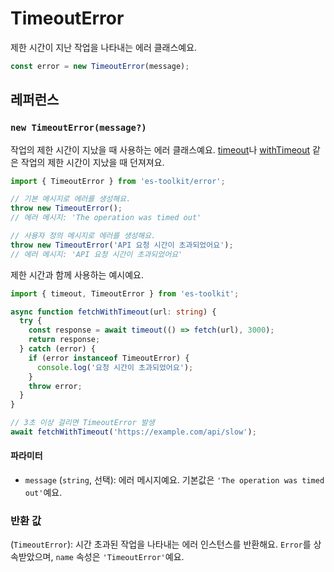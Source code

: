 # TimeoutError

제한 시간이 지난 작업을 나타내는 에러 클래스예요.

```typescript
const error = new TimeoutError(message);
```

## 레퍼런스

### `new TimeoutError(message?)`

작업의 제한 시간이 지났을 때 사용하는 에러 클래스예요. [timeout](../promise/timeout.md)나 [withTimeout](../promise/withTimeout.md) 같은 작업의 제한 시간이 지났을 때 던져져요.

```typescript
import { TimeoutError } from 'es-toolkit/error';

// 기본 메시지로 에러를 생성해요.
throw new TimeoutError();
// 에러 메시지: 'The operation was timed out'

// 사용자 정의 메시지로 에러를 생성해요.
throw new TimeoutError('API 요청 시간이 초과되었어요');
// 에러 메시지: 'API 요청 시간이 초과되었어요'
```

제한 시간과 함께 사용하는 예시예요.

```typescript
import { timeout, TimeoutError } from 'es-toolkit';

async function fetchWithTimeout(url: string) {
  try {
    const response = await timeout(() => fetch(url), 3000);
    return response;
  } catch (error) {
    if (error instanceof TimeoutError) {
      console.log('요청 시간이 초과되었어요');
    }
    throw error;
  }
}

// 3초 이상 걸리면 TimeoutError 발생
await fetchWithTimeout('https://example.com/api/slow');
```

#### 파라미터

- `message` (`string`, 선택): 에러 메시지예요. 기본값은 `'The operation was timed out'`예요.

### 반환 값

(`TimeoutError`): 시간 초과된 작업을 나타내는 에러 인스턴스를 반환해요. `Error`를 상속받았으며, `name` 속성은 `'TimeoutError'`예요.
